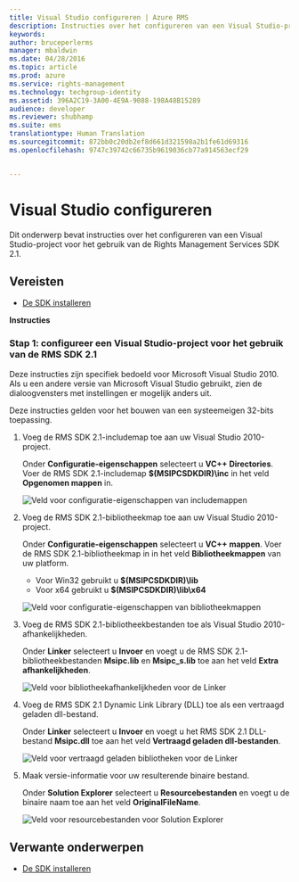 ```yaml
---
title: Visual Studio configureren | Azure RMS
description: Instructies over het configureren van een Visual Studio-project voor het gebruik van de RMS SDK 2.1.
keywords: 
author: bruceperlerms
manager: mbaldwin
ms.date: 04/28/2016
ms.topic: article
ms.prod: azure
ms.service: rights-management
ms.technology: techgroup-identity
ms.assetid: 396A2C19-3A00-4E9A-9088-198A48B15289
audience: developer
ms.reviewer: shubhamp
ms.suite: ems
translationtype: Human Translation
ms.sourcegitcommit: 872bb0c20db2ef8d661d321598a2b1fe61d69316
ms.openlocfilehash: 9747c39742c66735b9619036cb77a914563ecf29


---
```


# Visual Studio configureren

Dit onderwerp bevat instructies over het configureren van een Visual Studio-project voor het gebruik van de Rights Management Services SDK 2.1.

## Vereisten

-   [De SDK installeren](install-the-rms-sdk.md)

**Instructies**

### Stap 1: configureer een Visual Studio-project voor het gebruik van de RMS SDK 2.1

Deze instructies zijn specifiek bedoeld voor Microsoft Visual Studio 2010. Als u een andere versie van Microsoft Visual Studio gebruikt, zien de dialoogvensters met instellingen er mogelijk anders uit.

Deze instructies gelden voor het bouwen van een systeemeigen 32-bits toepassing.

1.  Voeg de RMS SDK 2.1-includemap toe aan uw Visual Studio 2010-project.

    Onder **Configuratie-eigenschappen** selecteert u **VC++ Directories**. Voer de RMS SDK 2.1-includemap **$(MSIPCSDKDIR)\\inc** in het veld **Opgenomen mappen** in.

    ![Veld voor configuratie-eigenschappen van includemappen](../media/include_directories.png)

2.  Voeg de RMS SDK 2.1-bibliotheekmap toe aan uw Visual Studio 2010-project.

    Onder **Configuratie-eigenschappen** selecteert u **VC++ mappen**. Voer de RMS SDK 2.1-bibliotheekmap in in het veld **Bibliotheekmappen** van uw platform.

    -   Voor Win32 gebruikt u **$(MSIPCSDKDIR)\\lib**
    -   Voor x64 gebruikt u **$(MSIPCSDKDIR)\\lib\\x64**

    ![Veld voor configuratie-eigenschappen van bibliotheekmappen](../media/library_directories.png)

3.  Voeg de RMS SDK 2.1-bibliotheekbestanden toe als Visual Studio 2010-afhankelijkheden.

    Onder **Linker** selecteert u **Invoer** en voegt u de RMS SDK 2.1-bibliotheekbestanden **Msipc.lib** en **Msipc\_s.lib** toe aan het veld **Extra afhankelijkheden**.

    ![Veld voor bibliotheekafhankelijkheden voor de Linker](../media/additional_dependencies.png)

4.  Voeg de RMS SDK 2.1 Dynamic Link Library (DLL) toe als een vertraagd geladen dll-bestand.

    Onder **Linker** selecteert u **Invoer** en voegt u het RMS SDK 2.1 DLL-bestand **Msipc.dll** toe aan het veld **Vertraagd geladen dll-bestanden**.

    ![Veld voor vertraagd geladen bibliotheken voor de Linker](../media/delay_loaded.png)

5.  Maak versie-informatie voor uw resulterende binaire bestand.

    Onder **Solution Explorer** selecteert u **Resourcebestanden** en voegt u de binaire naam toe aan het veld **OriginalFileName**.

    ![Veld voor resourcebestanden voor Solution Explorer](../media/original_file_name.png)

## Verwante onderwerpen

* [De SDK installeren](install-the-rms-sdk.md)
 

 



<!--HONumber=Jun16_HO4-->


